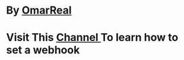 <h1> By <a href ="https://telegram.me/omar_real target="blank > OmarReal </a> </h1>

<h1>Visit This <a href ="SET WEBHOOK
By @Omar_Real
https://t.me/Set_Web" target="blank"> Channel </a> To learn how to set a webhook </h1>
